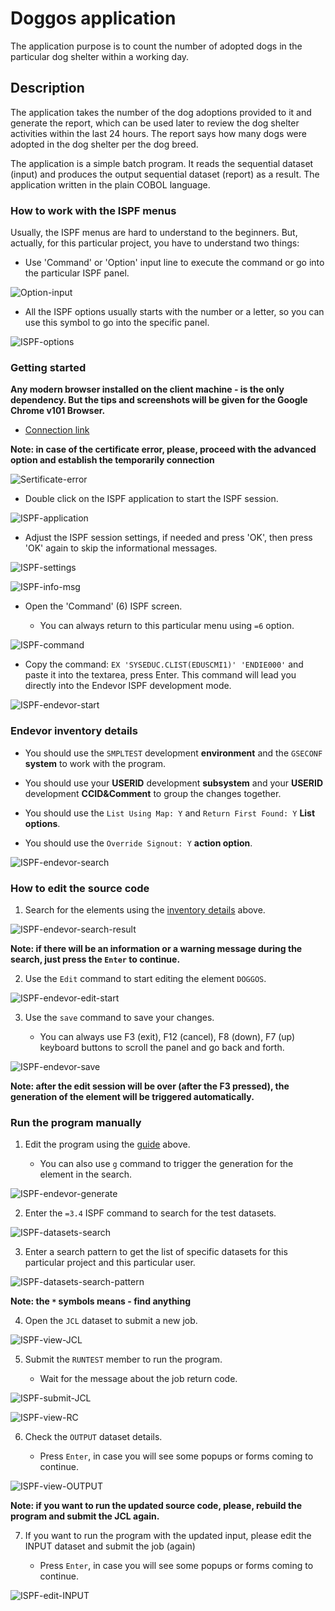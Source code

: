 # Doggos application

The application purpose is to count the number of adopted dogs in the particular dog shelter within a working day.

## Description

The application takes the number of the dog adoptions provided to it and generate the report, which can be used later to review the dog shelter activities within the last 24 hours. The report says how many dogs were adopted in the dog shelter per the dog breed.

The application is a simple batch program. It reads the sequential dataset (input) and produces the output sequential dataset (report) as a result. The application written in the plain COBOL language.

### How to work with the ISPF menus

Usually, the ISPF menus are hard to understand to the beginners. But, actually, for this particular project, you have to understand two things:

- Use 'Command' or 'Option' input line to execute the command or go into the particular ISPF panel.

![Option-input](images/option-input.png)

- All the ISPF options usually starts with the number or a letter, so you can use this symbol to go into the specific panel.

![ISPF-options](images/ispf-options.png)

### Getting started

**Any modern browser installed on the client machine - is the only dependency. But the tips and screenshots will be given for the Google Chrome v101 Browser.**

- [Connection link](https://35.245.180.49:1443/zosmf/LogOnPanel.jsp)

**Note: in case of the certificate error, please, proceed with the advanced option and establish the temporarily connection**

![Sertificate-error](images/certificate-error.png)

- Double click on the ISPF application to start the ISPF session.

![ISPF-application](images/ispf-application.png)

- Adjust the ISPF session settings, if needed and press 'OK', then press 'OK' again to skip the informational messages.

![ISPF-settings](images/ispf-settings.png)

![ISPF-info-msg](images/ispf-info-msg.png)

- Open the 'Command' (6) ISPF screen.

  - You can always return to this particular menu using `=6` option.

![ISPF-command](images/ispf-command.png)

- Copy the command: `EX 'SYSEDUC.CLIST(EDUSCMI1)' 'ENDIE000'` and paste it into the textarea, press Enter. This command will lead you directly into the Endevor ISPF development mode.

![ISPF-endevor-start](images/ispf-endevor-start.png)

### Endevor inventory details

- You should use the `SMPLTEST` development **environment** and the `GSECONF` **system** to work with the program.

- You should use your **USERID** development **subsystem** and your **USERID** development **CCID&Comment** to group the changes together.

- You should use the `List Using Map: Y` and `Return First Found: Y` **List options**.

- You should use the `Override Signout: Y` **action option**.

![ISPF-endevor-search](images/ispf-endevor-search.png)

### How to edit the source code

1. Search for the elements using the [inventory details](#endevor-inventory-details) above.

![ISPF-endevor-search-result](images/ispf-endevor-search-result.png)

**Note: if there will be an information or a warning message during the search, just press the `Enter` to continue.**

2. Use the `Edit` command to start editing the element `DOGGOS`.

![ISPF-endevor-edit-start](images/ispf-endevor-edit-start.png)

3. Use the `save` command to save your changes.

   - You can always use F3 (exit), F12 (cancel), F8 (down), F7 (up) keyboard buttons to scroll the panel and go back and forth.

![ISPF-endevor-save](images/ispf-endevor-save.png)

**Note: after the edit session will be over (after the F3 pressed), the generation of the element will be triggered automatically.**

### Run the program manually

1. Edit the program using the [guide](#how-to-edit-the-source-code) above.

   - You can also use `g` command to trigger the generation for the element in the search.

![ISPF-endevor-generate](images/ispf-endevor-generate.png)

2. Enter the `=3.4` ISPF command to search for the test datasets.

![ISPF-datasets-search](images/ispf-datasets-search.png)

3. Enter a search pattern to get the list of specific datasets for this particular project and this particular user.

![ISPF-datasets-search-pattern](images/ispf-datasets-search-pattern.png)

**Note: the `*` symbols means - find anything**

4. Open the `JCL` dataset to submit a new job.

![ISPF-view-JCL](images/ispf-view.png)

5. Submit the `RUNTEST` member to run the program.

   - Wait for the message about the job return code.

![ISPF-submit-JCL](images/ispf-submit.png)

![ISPF-view-RC](images/ispf-rc.png)

6. Check the `OUTPUT` dataset details.

   - Press `Enter`, in case you will see some popups or forms coming to continue.

![ISPF-view-OUTPUT](images/ispf-view-output.png)

**Note: if you want to run the updated source code, please, rebuild the program and submit the JCL again.**

7. If you want to run the program with the updated input, please edit the INPUT dataset and submit the job (again)

   - Press `Enter`, in case you will see some popups or forms coming to continue.

![ISPF-edit-INPUT](images/ispf-edit-input.png)
